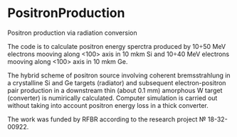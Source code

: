# PositronProduction
Positron production via radiation conversion

The code is to calculate positron energy sperctra produced by 10÷50 MeV electrons mooving along <100> axis in 10 mkm Si and 10÷40 MeV electrons mooving along <100> axis in 10 mkm Ge.

The hybrid scheme of positron source involving coherent bremsstrahlung in a crystalline Si and Ge targets (radiator) and subsequent electron-positron pair production in a downstream thin (about 0.1 mm) amorphous W target (converter) is numirically calculated. Computer simulation is carried out without taking into account positron energy loss in a thick converter.

The work was funded by RFBR according to the research project № 18-32-00922.

